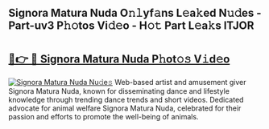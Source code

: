 ## Signora Matura Nuda O𝚗𝚕yf𝚊ns L𝚎a𝚔ed N𝚞𝚍es - Part-uv3 P𝚑𝚘tos Vi𝚍𝚎o - H𝚘𝚝 Part L𝚎a𝚔s lTJOR

# <h2><a href="http://kfccmu.oniu.top/?m=Signora+Matura+Nuda">🔗👉 🔴 Signora Matura Nuda P𝚑ot𝚘𝚜 V𝚒d𝚎o</a></h2>

[![Signora Matura Nuda Nu𝚍e𝚜](https://i.imgur.com/0qMVB7G.gif)](http://kfccmu.oniu.top/?m=Signora+Matura+Nuda)
Web-based artist and amusement giver Signora Matura Nuda, known for disseminating dance and lifestyle knowledge through trending dance trends and short videos. Dedicated advocate for animal welfare Signora Matura Nuda, celebrated for their passion and efforts to promote the well-being of animals.  
